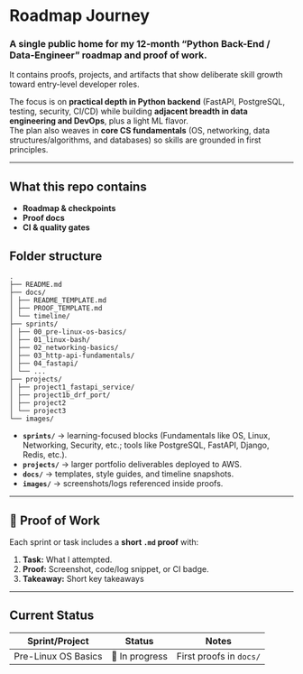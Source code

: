 # Roadmap Journey

### A single public home for my **12-month “Python Back-End / Data-Engineer” roadmap** and proof of work.

It contains proofs, projects, and artifacts that show deliberate skill growth toward entry-level developer roles.

The focus is on **practical depth in Python backend** (FastAPI, PostgreSQL, testing, security, CI/CD) while building **adjacent breadth in data engineering and DevOps**, plus a light ML flavor.  
The plan also weaves in **core CS fundamentals** (OS, networking, data structures/algorithms, and databases) so skills are grounded in first principles.

---

## What this repo contains

- **Roadmap & checkpoints**
- **Proof docs**
- **CI & quality gates**


## Folder structure
```
.
├── README.md
├── docs/
│ ├── README_TEMPLATE.md
│ ├── PROOF_TEMPLATE.md
│ └── timeline/
├── sprints/
│ ├── 00_pre-linux-os-basics/
│ ├── 01_linux-bash/
│ ├── 02_networking-basics/
│ ├── 03_http-api-fundamentals/
│ ├── 04_fastapi/
│ └── ...
├── projects/
│ ├── project1_fastapi_service/
│ ├── project1b_drf_port/
│ ├── project2
│ └── project3
└── images/
```

- **`sprints/`** → learning-focused blocks (Fundamentals like OS, Linux, Networking, Security, etc.; tools like PostgreSQL, FastAPI, Django, Redis, etc.).  
- **`projects/`** → larger portfolio deliverables deployed to AWS.  
- **`docs/`** → templates, style guides, and timeline snapshots.
- **`images/`** → screenshots/logs referenced inside proofs.

---

## 🧾 Proof of Work

Each sprint or task includes a **short `.md` proof** with:

1. **Task:** What I attempted.  
2. **Proof:** Screenshot, code/log snippet, or CI badge.  
3. **Takeaway:** Short key takeaways
---

## Current Status

| Sprint/Project                  | Status         | Notes                   |
|---------------------------------|----------------|-------------------------|
| Pre-Linux OS Basics             | 🔄 In progress | First proofs in `docs/` |

